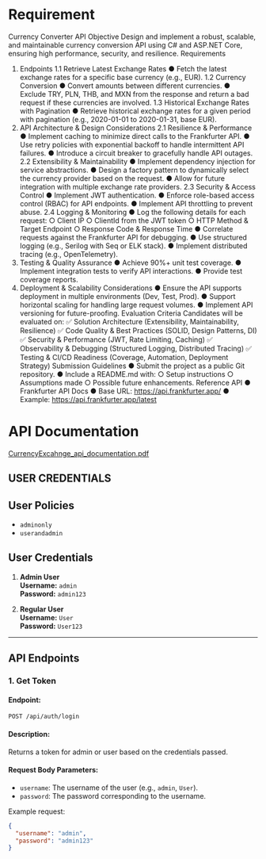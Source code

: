 # Requirement
Currency Converter API
Objective
Design and implement a robust, scalable, and maintainable currency conversion API using C# and ASP.NET Core, ensuring high performance, security, and resilience.
Requirements
1. Endpoints
1.1 Retrieve Latest Exchange Rates
● Fetch the latest exchange rates for a specific base currency (e.g., EUR).
1.2 Currency Conversion
● Convert amounts between different currencies.
● Exclude TRY, PLN, THB, and MXN from the response and return a bad request if these currencies are involved.
1.3 Historical Exchange Rates with Pagination
● Retrieve historical exchange rates for a given period with pagination (e.g., 2020-01-01 to 2020-01-31, base EUR).
2. API Architecture & Design Considerations
2.1 Resilience & Performance
● Implement caching to minimize direct calls to the Frankfurter API.
● Use retry policies with exponential backoff to handle intermittent API failures.
● Introduce a circuit breaker to gracefully handle API outages.
2.2 Extensibility & Maintainability
● Implement dependency injection for service abstractions.
● Design a factory pattern to dynamically select the currency provider based on the request.
● Allow for future integration with multiple exchange rate providers.
2.3 Security & Access Control
● Implement JWT authentication.
● Enforce role-based access control (RBAC) for API endpoints.
● Implement API throttling to prevent abuse.
2.4 Logging & Monitoring
● Log the following details for each request:
○ Client IP
○ ClientId from the JWT token
○ HTTP Method & Target Endpoint
○ Response Code & Response Time
● Correlate requests against the Frankfurter API for debugging.
● Use structured logging (e.g., Serilog with Seq or ELK stack).
● Implement distributed tracing (e.g., OpenTelemetry).
3. Testing & Quality Assurance
● Achieve 90%+ unit test coverage.
● Implement integration tests to verify API interactions.
● Provide test coverage reports.
4. Deployment & Scalability Considerations
● Ensure the API supports deployment in multiple environments (Dev, Test, Prod).
● Support horizontal scaling for handling large request volumes.
● Implement API versioning for future-proofing.
Evaluation Criteria
Candidates will be evaluated on:
✅ Solution Architecture (Extensibility, Maintainability, Resilience)
✅ Code Quality & Best Practices (SOLID, Design Patterns, DI)
✅ Security & Performance (JWT, Rate Limiting, Caching)
✅ Observability & Debugging (Structured Logging, Distributed Tracing)
✅ Testing & CI/CD Readiness (Coverage, Automation, Deployment Strategy)
Submission Guidelines
● Submit the project as a public Git repository.
● Include a README.md with:
○ Setup instructions
○ Assumptions made
○ Possible future enhancements.
Reference API
● Frankfurter API Docs
● Base URL: https://api.frankfurter.app/
● Example: https://api.frankfurter.app/latest
# API Documentation
[CurrencyExcahnge_api_documentation.pdf](https://github.com/user-attachments/files/18815570/CurrencyExcahnge_api_documentation.pdf)
## USER CREDENTIALS
## User Policies

- `adminonly`
- `userandadmin`

## User Credentials

1. **Admin User**  
   **Username:** `admin`  
   **Password:** `admin123`

2. **Regular User**  
   **Username:** `User`  
   **Password:** `User123`

---

## API Endpoints

### 1. Get Token

#### Endpoint:
`POST /api/auth/login`

#### Description:
Returns a token for admin or user based on the credentials passed.

#### Request Body Parameters:
- `username`: The username of the user (e.g., `admin`, `User`).
- `password`: The password corresponding to the username.

Example request:

```json
{
  "username": "admin",
  "password": "admin123"
}


